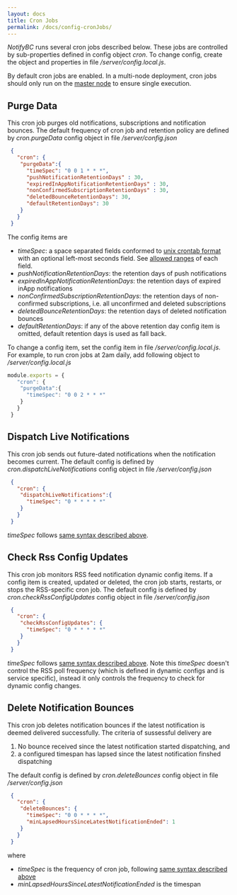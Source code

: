 ```yaml
---
layout: docs
title: Cron Jobs
permalink: /docs/config-cronJobs/
---
```


*NotifyBC* runs several cron jobs described below. These jobs are controlled by sub-properties defined in config object *cron*. To change config, create the object and properties in file */server/config.local.js*.

By default cron jobs are enabled. In a multi-node deployment, cron jobs should only run on the [master node](../config-nodeRoles/) to ensure single execution.

## Purge Data
This cron job purges old notifications, subscriptions and notification bounces. The default frequency of cron job and retention policy are defined by *cron.purgeData* config object in file */server/config.json*

```json
 {
   "cron": {
    "purgeData":{
      "timeSpec": "0 0 1 * * *",
      "pushNotificationRetentionDays" : 30,
      "expiredInAppNotificationRetentionDays" : 30,
      "nonConfirmedSubscriptionRetentionDays" : 30,
      "deletedBounceRetentionDays": 30,
      "defaultRetentionDays": 30
    }
   }
 }
```

The config items are

* <a name="timeSpec"></a>*timeSpec*: a space separated fields conformed to [unix crontab format](https://www.freebsd.org/cgi/man.cgi?crontab(5)) with an optional left-most seconds field. See [allowed ranges](https://github.com/kelektiv/node-cron#cron-ranges) of each field.
* *pushNotificationRetentionDays*: the retention days of push notifications
* *expiredInAppNotificationRetentionDays*: the retention days of expired inApp notifications
* *nonConfirmedSubscriptionRetentionDays*: the retention days of non-confirmed subscriptions, i.e. all unconfirmed and deleted subscriptions
* *deletedBounceRetentionDays*: the retention days of deleted notification bounces
* *defaultRetentionDays*: if any of the above retention day config item is omitted, default retention days is used as fall back.

To change a config item, set the config item in file */server/config.local.js*. For example, to run cron jobs at 2am daily, add following object to */server/config.local.js*

```js
module.exports = {
   "cron": {
    "purgeData":{
      "timeSpec": "0 0 2 * * *"
    }
   }
 }
```

## Dispatch Live Notifications
This cron job sends out future-dated notifications when the notification becomes current. The default config is defined by *cron.dispatchLiveNotifications* config object in file */server/config.json*

```json
 {
   "cron": {
    "dispatchLiveNotifications":{
      "timeSpec": "0 * * * * *"
    }
   }
 }
```
*timeSpec* follows [same syntax described above](#timeSpec).

## Check Rss Config Updates
This cron job monitors RSS feed notification dynamic config items. If a config item is created, updated or deleted, the cron job starts, restarts, or stops the RSS-specific cron job. The default config is defined by *cron.checkRssConfigUpdates* config object in file */server/config.json*

```json
 {
   "cron": {
    "checkRssConfigUpdates": {
      "timeSpec": "0 * * * * *"
    }
   }
 }
```
*timeSpec* follows [same syntax described above](#timeSpec). Note this *timeSpec* doesn't control the RSS poll frequency (which is defined in dynamic configs and is service specific), instead it only controls the frequency to check for dynamic config changes. 

## Delete Notification Bounces
This cron job deletes notification bounces if the latest notification is  deemed delivered successfully. The criteria of sussessful delivery are

1. No bounce received since the latest notification started dispatching, and
2. a configured timespan has lapsed since the latest notification finshed dispatching

The default config is defined by *cron.deleteBounces* config object in file */server/config.json*

```json
 {
   "cron": {
    "deleteBounces": {
      "timeSpec": "0 0 * * * *",
      "minLapsedHoursSinceLatestNotificationEnded": 1
    }
   }
 }
```
where

* *timeSpec* is the frequency of cron job, following [same syntax described above](#timeSpec)
* *minLapsedHoursSinceLatestNotificationEnded* is the timespan